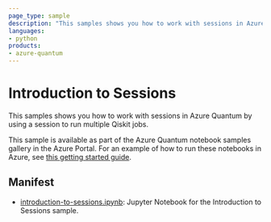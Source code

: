 ```yaml
---
page_type: sample
description: "This samples shows you how to work with sessions in Azure Quantum"
languages:
- python
products:
- azure-quantum
---
```


# Introduction to Sessions

This samples shows you how to work with sessions in Azure Quantum by using a session to run multiple Qiskit jobs.

This sample is available as part of the Azure Quantum notebook samples gallery in the Azure Portal. For an example of how to run these notebooks in Azure, see [this getting started guide](https://docs.microsoft.com/azure/quantum/get-started-jupyter-notebook?tabs=tabid-ionq).

## Manifest

- [introduction-to-sessions.ipynb](./introduction-to-sessions.ipynb): Jupyter Notebook for the Introduction to Sessions sample.

